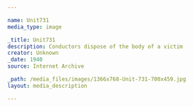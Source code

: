 ```yaml
--- 

name: Unit731
media_type: image

_title: Unit731
description: Conductors dispose of the body of a victim
creator: Unknown
_date: 1940
source: Internet Archive

_path: /media_files/images/1366x768-Unit-731-700x459.jpg
layout: media_description

--- 
```

